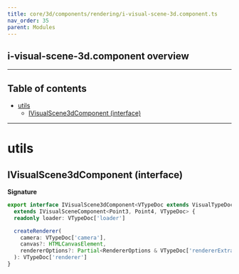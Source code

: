 ```yaml
---
title: core/3d/components/rendering/i-visual-scene-3d.component.ts
nav_order: 35
parent: Modules
---
```


## i-visual-scene-3d.component overview

---

<h2 class="text-delta">Table of contents</h2>

- [utils](#utils)
  - [IVisualScene3dComponent (interface)](#ivisualscene3dcomponent-interface)

---

# utils

## IVisualScene3dComponent (interface)

**Signature**

```ts
export interface IVisualScene3dComponent<VTypeDoc extends VisualTypeDocRepo3D = VisualTypeDocRepo3D>
  extends IVisualSceneComponent<Point3, Point4, VTypeDoc> {
  readonly loader: VTypeDoc['loader']

  createRenderer(
    camera: VTypeDoc['camera'],
    canvas?: HTMLCanvasElement,
    rendererOptions?: Partial<RendererOptions & VTypeDoc['rendererExtraOpts']>
  ): VTypeDoc['renderer']
}
```
